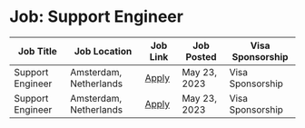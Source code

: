# Job: Support Engineer

| Job Title | Job Location | Job Link | Job Posted | Visa Sponsorship |
| --- | --- | --- | --- | --- |
| Support Engineer | Amsterdam, Netherlands | [Apply](https://optiver.com/working-at-optiver/career-opportunities/5845783002/) | May 23, 2023 | Visa Sponsorship |
| Support Engineer | Amsterdam, Netherlands | [Apply](https://optiver.com/working-at-optiver/career-opportunities/5845783002/) | May 23, 2023 | Visa Sponsorship |
